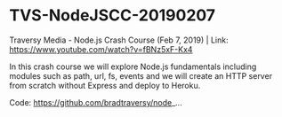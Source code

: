 # TVS-NodeJSCC-20190207

Traversy Media - Node.js Crash Course (Feb 7, 2019) | Link: https://www.youtube.com/watch?v=fBNz5xF-Kx4

In this crash course we will explore Node.js fundamentals including modules such as path, url, fs, events and we will create an HTTP server from scratch without Express and deploy to Heroku.

Code:
https://github.com/bradtraversy/node_...
